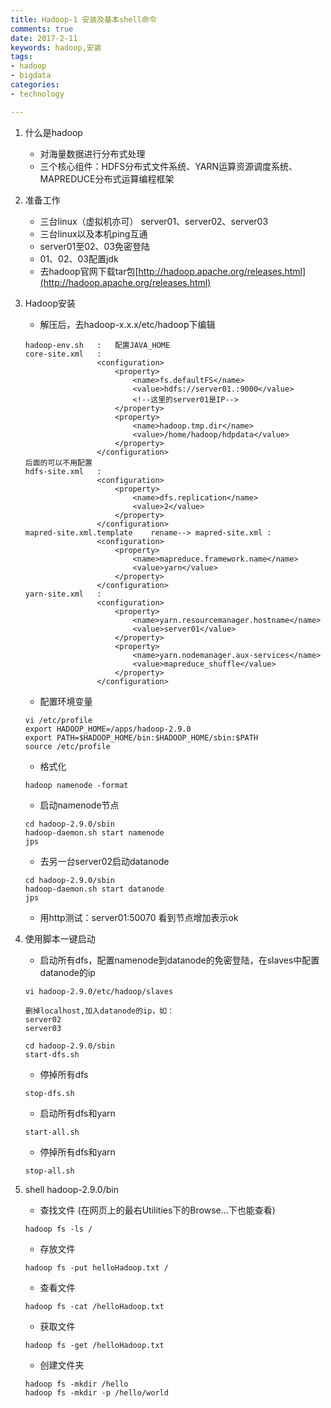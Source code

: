 ```yaml
---
title: Hadoop-1 安装及基本shell命令
comments: true
date: 2017-2-11
keywords: hadoop,安装
tags:
- hadoop
- bigdata
categories:
- technology

---
```


1. 什么是hadoop
  
	- 对海量数据进行分布式处理
	- 三个核心组件：HDFS分布式文件系统、YARN运算资源调度系统、MAPREDUCE分布式运算编程框架

2. 准备工作

	- 三台linux（虚拟机亦可） server01、server02、server03
	- 三台linux以及本机ping互通
	- server01至02、03免密登陆
	- 01、02、03配置jdk
	- 去hadoop官网下载tar包[http://hadoop.apache.org/releases.html](http://hadoop.apache.org/releases.html) 

3. Hadoop安装
	- 解压后，去hadoop-x.x.x/etc/hadoop下编辑
		
	```	
	hadoop-env.sh   :   配置JAVA_HOME
	core-site.xml   :   
                    <configuration>
                        <property>
                            <name>fs.defaultFS</name>
                            <value>hdfs://server01.:9000</value>
                            <!--这里的server01是IP-->
                        </property>
                        <property>
                            <name>hadoop.tmp.dir</name>
                            <value>/home/hadoop/hdpdata</value>
                        </property>
                    </configuration>   
	后面的可以不用配置
	hdfs-site.xml   :   
                    <configuration>
                        <property>
                            <name>dfs.replication</name>
                            <value>2</value>
                        </property>
                    </configuration>
	mapred-site.xml.template    rename--> mapred-site.xml :
                    <configuration>
                        <property>
                            <name>mapreduce.framework.name</name>
                            <value>yarn</value>
                        </property>
                    </configuration>
	yarn-site.xml   :
                    <configuration>
                        <property>
                            <name>yarn.resourcemanager.hostname</name>
                            <value>server01</value>
                        </property>
                        <property>
                            <name>yarn.nodemanager.aux-services</name>
                            <value>mapreduce_shuffle</value>
                        </property>
                    </configuration>
	```
	- 配置环境变量
	
	```
	vi /etc/profile
	export HADOOP_HOME=/apps/hadoop-2.9.0
	export PATH=$HADOOP_HOME/bin:$HADOOP_HOME/sbin:$PATH
	source /etc/profile
	```
	- 格式化
	```
	hadoop namenode -format
	```
	- 启动namenode节点
	```
	cd hadoop-2.9.0/sbin
	hadoop-daemon.sh start namenode
	jps
	```
	- 去另一台server02启动datanode
	```
	cd hadoop-2.9.0/sbin
	hadoop-daemon.sh start datanode
	jps
	```
	- 用http测试：server01:50070 看到节点增加表示ok

4. 使用脚本一键启动
	- 启动所有dfs，配置namenode到datanode的免密登陆，在slaves中配置datanode的ip
	```
	vi hadoop-2.9.0/etc/hadoop/slaves

	删掉localhost,加入datanode的ip，如：
	server02
	server03

	cd hadoop-2.9.0/sbin
	start-dfs.sh
	```
	- 停掉所有dfs
	```
	stop-dfs.sh
	```
	- 启动所有dfs和yarn
	```
	start-all.sh		
	```
	- 停掉所有dfs和yarn
	
	```
	stop-all.sh
	```
5. shell
	hadoop-2.9.0/bin
	- 查找文件  (在网页上的最右Utilities下的Browse...下也能查看)
	```
	hadoop fs -ls /
	```
	- 存放文件
	```
	hadoop fs -put helloHadoop.txt /
	```
	- 查看文件
	```
	hadoop fs -cat /helloHadoop.txt

	```
	- 获取文件
	```
	hadoop fs -get /helloHadoop.txt

	```
	- 创建文件夹
	```
	hadoop fs -mkdir /hello
	hadoop fs -mkdir -p /hello/world

	```



